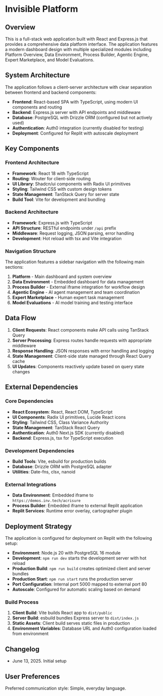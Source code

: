 # Invisible Platform

## Overview

This is a full-stack web application built with React and Express.js that provides a comprehensive data platform interface. The application features a modern dashboard design with multiple specialized modules including Platform Overview, Data Environment, Process Builder, Agentic Engine, Expert Marketplace, and Model Evaluations.

## System Architecture

The application follows a client-server architecture with clear separation between frontend and backend components:

- **Frontend**: React-based SPA with TypeScript, using modern UI components and routing
- **Backend**: Express.js server with API endpoints and middleware
- **Database**: PostgreSQL with Drizzle ORM (configured but not actively used)
- **Authentication**: Auth0 integration (currently disabled for testing)
- **Deployment**: Configured for Replit with autoscale deployment

## Key Components

### Frontend Architecture
- **Framework**: React 18 with TypeScript
- **Routing**: Wouter for client-side routing
- **UI Library**: Shadcn/ui components with Radix UI primitives
- **Styling**: Tailwind CSS with custom design tokens
- **State Management**: TanStack Query for server state
- **Build Tool**: Vite for development and bundling

### Backend Architecture
- **Framework**: Express.js with TypeScript
- **API Structure**: RESTful endpoints under `/api` prefix
- **Middleware**: Request logging, JSON parsing, error handling
- **Development**: Hot reload with tsx and Vite integration

### Navigation Structure
The application features a sidebar navigation with the following main sections:
1. **Platform** - Main dashboard and system overview
2. **Data Environment** - Embedded dashboard for data management
3. **Process Builder** - External iframe integration for workflow design
4. **Agentic Engine** - AI agent management and team coordination
5. **Expert Marketplace** - Human expert task management
6. **Model Evaluations** - AI model training and testing interface

## Data Flow

1. **Client Requests**: React components make API calls using TanStack Query
2. **Server Processing**: Express routes handle requests with appropriate middleware
3. **Response Handling**: JSON responses with error handling and logging
4. **State Management**: Client-side state managed through React Query cache
5. **UI Updates**: Components reactively update based on query state changes

## External Dependencies

### Core Dependencies
- **React Ecosystem**: React, React DOM, TypeScript
- **UI Components**: Radix UI primitives, Lucide React icons
- **Styling**: Tailwind CSS, Class Variance Authority
- **State Management**: TanStack React Query
- **Authentication**: Auth0 Next.js SDK (currently disabled)
- **Backend**: Express.js, tsx for TypeScript execution

### Development Dependencies
- **Build Tools**: Vite, esbuild for production builds
- **Database**: Drizzle ORM with PostgreSQL adapter
- **Utilities**: Date-fns, clsx, nanoid

### External Integrations
- **Data Environment**: Embedded iframe to `https://demos.inv.tech/acrisure`
- **Process Builder**: Embedded iframe to external Replit application
- **Replit Services**: Runtime error overlay, cartographer plugin

## Deployment Strategy

The application is configured for deployment on Replit with the following setup:

- **Environment**: Node.js 20 with PostgreSQL 16 module
- **Development**: `npm run dev` starts the development server with hot reload
- **Production Build**: `npm run build` creates optimized client and server bundles
- **Production Start**: `npm run start` runs the production server
- **Port Configuration**: Internal port 5000 mapped to external port 80
- **Autoscale**: Configured for automatic scaling based on demand

### Build Process
1. **Client Build**: Vite builds React app to `dist/public`
2. **Server Build**: esbuild bundles Express server to `dist/index.js`
3. **Static Assets**: Client build serves static files in production
4. **Environment Variables**: Database URL and Auth0 configuration loaded from environment

## Changelog
- June 13, 2025. Initial setup

## User Preferences

Preferred communication style: Simple, everyday language.
